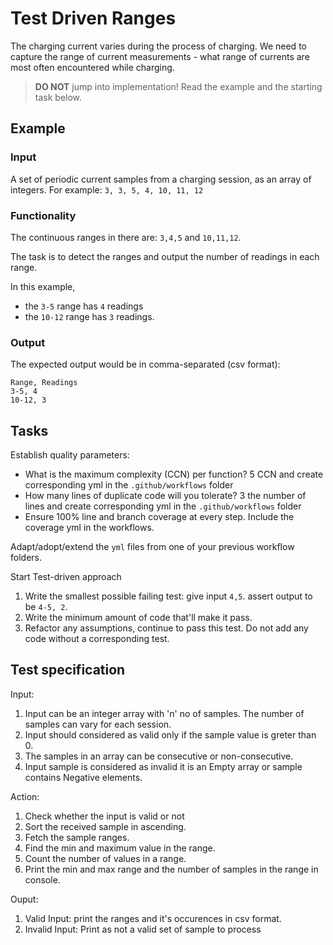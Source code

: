 # Test Driven Ranges

The charging current varies during the process of charging.
We need to capture the range of current measurements -
what range of currents are most often encountered while charging.

> **DO NOT** jump into implementation! Read the example and the starting task below.

## Example

### Input

A set of periodic current samples from a charging session,
as an array of integers. For example:
`3, 3, 5, 4, 10, 11, 12`

### Functionality

The continuous ranges in there are: `3,4,5` and `10,11,12`.

The task is to detect the ranges and
output the number of readings in each range.

In this example,

- the `3-5` range has `4` readings
- the `10-12` range has `3` readings.

### Output

The expected output would be in comma-separated (csv format):

```
Range, Readings
3-5, 4
10-12, 3

```

## Tasks

Establish quality parameters: 

- What is the maximum complexity (CCN) per function? 5 CCN and create corresponding yml in the `.github/workflows` folder
- How many lines of duplicate code will you tolerate? 3 the number of lines and create corresponding yml in the `.github/workflows` folder
- Ensure 100% line and branch coverage at every step. Include the coverage yml in the workflows.

Adapt/adopt/extend the `yml` files from one of your previous workflow folders.

Start Test-driven approach

1. Write the smallest possible failing test: give input `4,5`. assert output to be `4-5, 2`.
1. Write the minimum amount of code that'll make it pass.
1. Refactor any assumptions, continue to pass this test. Do not add any code without a corresponding test.

## Test specification
Input:
1. Input can be an integer array with 'n' no of samples. The number of samples can vary for each session.
2. Input should considered as valid only if the sample value is greter than 0. 
3. The samples in an array can be consecutive or non-consecutive.
4. Input sample is considered as invalid it is an Empty array or sample contains Negative elements.

Action:
1. Check whether the input is valid or not
2. Sort the received sample in ascending.
3. Fetch the sample ranges.
4. Find the min and maximum value in the range.
5. Count the number of values in a range.
6. Print the min and max range and the number of samples in the range in console.    

Ouput:

1. Valid Input: print the ranges and it's occurences in csv format.
2. Invalid Input: Print as not a valid set of sample to process

